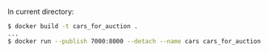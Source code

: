 In current directory:
```bash
$ docker build -t cars_for_auction .
...
$ docker run --publish 7000:8000 --detach --name cars cars_for_auction
```